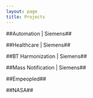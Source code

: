 ```yaml
---
layout: page
title: Projects
---
```


##Automation | Siemens##

##Healthcare | Siemens##

##BT Harmonization | Siemens##

##Mass Notification | Siemens##

##Empeopled##

##NASA##